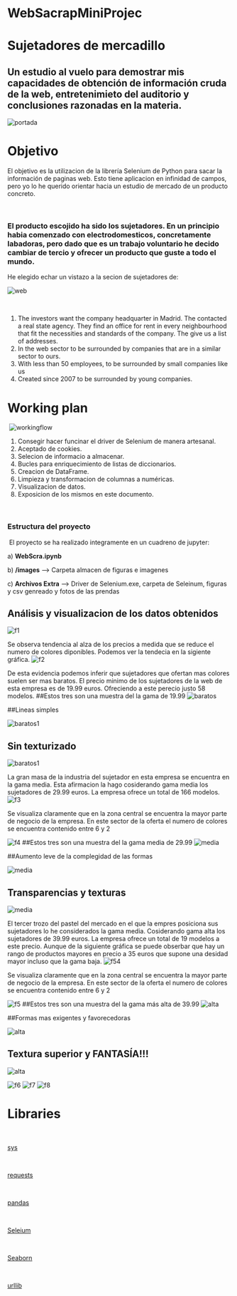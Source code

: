 # WebSacrapMiniProjec

# Sujetadores de mercadillo

## Un estudio al vuelo para demostrar mis capacidades de obtención de información cruda de la web, entretenimieto del auditorio y conclusiones razonadas en la materia. 

![portada](images/masBragas.jpg)
# Objetivo
El objetivo es la utilizacion de la librería Selenium de Python para sacar la información de paginas web. Esto tiene aplicacion en infinidad de campos, pero yo lo he querido orientar hacia un estudio de mercado de un producto concreto.

​

### El producto escojido ha sido los sujetadores. En un principio habia comenzado con electrodomesticos, concretamente labadoras, pero dado que es un trabajo voluntario he decido cambiar de tercio y ofrecer un producto que guste a todo el mundo.
He elegido echar un vistazo a la secion de sujetadores de:

![web](images/logo.png)

​

 1. The investors want the company headquarter in Madrid. The contacted a real state agency. They find an office for rent in every neighbourhood that fit the necessities and standards of the company. The give us a list of addresses. 
 2. In the web sector to be surrounded by companies that are in a similar sector to ours.
 3. With less than 50 employees, to be surrounded by small companies like us
 4. Created since 2007 to be surrounded by young companies. 
​
# Working plan 
​
![workingflow](http://static1.squarespace.com/static/56f1d1777da24fd2594c0f51/t/5f2747128686ab0463ba3f0d/1596409638754/scrum+process_resize.gif?format=1500w)
​
1. Consegir hacer funcinar el driver de Selenium de manera artesanal. 
2. Aceptado de cookies.
3. Selecion de informacio a almacenar.
4. Bucles para enriquecimiento de listas de diccionarios.
5. Creacion de DataFrame.
6. Limpieza y transformacion de columnas a numéricas.
7. Visualizacion de datos.
8. Exposicion de los mismos en este documento.
​

​
### Estructura del proyecto
​
El proyecto se ha realizado integramente en un cuadreno de jupyter:


a) **WebScra.ipynb**

b) **/images** --> Carpeta almacen de figuras e imagenes

c) **Archivos Extra** --> Driver de Selenium.exe, carpeta de Seleinum, figuras y csv genreado y fotos de las prendas 

## Análisis y visualizacion de los datos obtenidos
![f1](fig1.png)

Se observa tendencia al alza de los precios a medida que se reduce el numero de colores diponibles.
Podemos ver la tendecia en la sigiente gráfica.
![f2](fig2.png)

De esta evidencia podemos inferir que sujetadores que ofertan mas colores suelen ser mas baratos.
El precio minimo de los sujetadores de la web de esta empresa es de 19.99 euros. Ofreciendo a este perecio justo 58 modelos.
##Estos tres son una muestra del la gama de 19.99 
![baratos](b0.jpg)

##Lineas simples

![baratos1](b1.jpg)

## Sin texturizado

![baratos1](b2.jpg)

La gran masa de la industria del sujetador en esta empresa se encuentra en la gama media.
Esta afirmacion la hago cosiderando gama media los sujetadores de 29.99 euros. La empresa ofrece un total de 166 modelos.
![f3](fig3.png)

Se visualiza claramente que en la zona central se encuentra la mayor parte de negocio de la empresa.
En este sector de la oferta el numero de colores se encuentra contenido entre 6 y 2 

![f4](fig4.png)
##Estos tres son una muestra del la gama media de 29.99 
![media](m0.jpg)

##Aumento leve de la complegidad de las formas

![media](m1.jpg)

## Transparencias y texturas

![media](m2.jpg)

El tercer trozo del pastel del mercado en el que la empres posiciona sus sujetadores lo he considerados la gama media.
Cosiderando gama alta los sujetadores de 39.99 euros. La empresa ofrece un total de 19 modelos a este precio.
Aunque de la siguiente gráfica se puede obserbar que hay un rango de productos mayores en precio a 35 euros 
que supone una desidad mayor incluso que la gama baja.
![f54](fig5.png)

Se visualiza claramente que en la zona central se encuentra la mayor parte de negocio de la empresa.
En este sector de la oferta el numero de colores se encuentra contenido entre 6 y 2 

![f5](fig5.png)
##Estos tres son una muestra del la gama más alta de 39.99 
![alta](c0.jpg)

##Formas mas exigentes y favorecedoras

![alta](c1.jpg)

## Textura superior y FANTASÍA!!!

![alta](c2.jpg)

![f6](fig6.png)
![f7](fig7.png)
![f8](fig8.png)

# Libraries
​

[sys](https://docs.python.org/3/library/sys.html)

​

[requests](https://pypi.org/project/requests/2.7.0/)

​

[pandas](https://pandas.pydata.org/)

​

[Seleium](https://selenium-python.readthedocs.io/)

​

[Seaborn](https://seaborn.pydata.org/)

​

[urllib](https://docs.python.org/3/library/urllib.html)